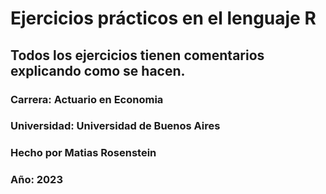 # Ejercicios prácticos en el lenguaje R
## Todos los ejercicios tienen comentarios explicando como se hacen.

### Carrera: Actuario en Economia
### Universidad: Universidad de Buenos Aires
### Hecho por Matias Rosenstein
### Año: 2023
